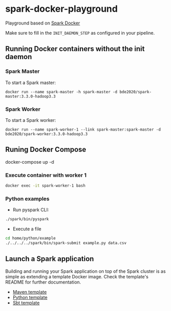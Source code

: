# spark-docker-playground
Playground based on [Spark Docker](https://github.com/big-data-europe/docker-spark)

Make sure to fill in the `INIT_DAEMON_STEP` as configured in your pipeline.
## Running Docker containers without the init daemon
### Spark Master
To start a Spark master:

    docker run --name spark-master -h spark-master -d bde2020/spark-master:3.3.0-hadoop3.3

### Spark Worker
To start a Spark worker:

    docker run --name spark-worker-1 --link spark-master:spark-master -d bde2020/spark-worker:3.3.0-hadoop3.3

## Runing Docker Compose
docker-compose up -d
### Execute container with worker 1

```sh
docker exec -it spark-worker-1 bash
```

### Python examples

* Run pyspark CLI:
```sh
./spark/bin/pyspark
```
*  Execute a file
```sh
cd home/python/example
./../../../spark/bin/spark-submit example.py data.csv
```

## Launch a Spark application
Building and running your Spark application on top of the Spark cluster is as simple as extending a template Docker image. Check the template's README for further documentation.
* [Maven template](https://github.com/big-data-europe/docker-spark/tree/master/template/maven)
* [Python template](https://github.com/big-data-europe/docker-spark/tree/master/template/python)
* [Sbt template](https://github.com/big-data-europe/docker-spark/tree/master/template/sbt)